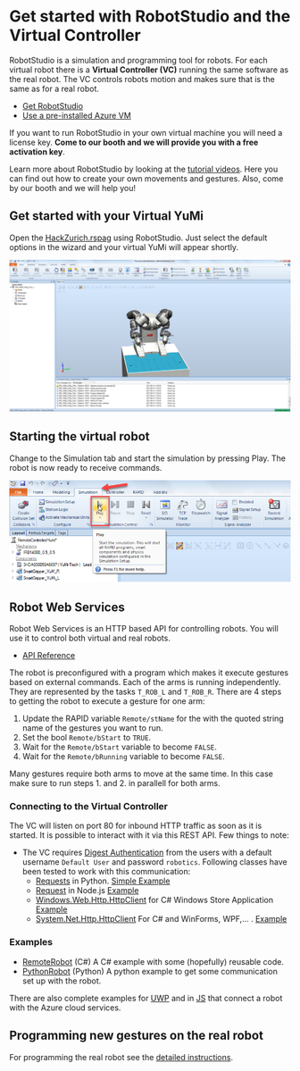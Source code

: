 
# Get started with RobotStudio and the Virtual Controller
RobotStudio is a simulation and programming tool for robots. For each virtual robot there is a **Virtual Controller (VC)** running the same software as the real robot. The VC controls robots motion and makes sure that is the same as for a real robot.

   * [Get RobotStudio](http://new.abb.com/products/robotics/robotstudio/downloads)
   * [Use a pre-installed Azure VM](https://github.com/Mandur/HackZurich2017/tree/master/Microsoft/RobotStudio-VM)
   
If you want to run RobotStudio in your own virtual machine you will need a license key. **Come to our booth and we will provide you with a free activation key**.

Learn more about RobotStudio by looking at the [tutorial videos](http://new.abb.com/products/robotics/robotstudio/tutorials). Here you can find out how to create your own movements and gestures. Also, come by our booth and we will help you!

## Get started with your Virtual YuMi
Open the [HackZurich.rspag](https://github.com/Mandur/HackZurich2017/tree/master/ABB/RobotStudio) using RobotStudio. Just select the default options in the wizard and your virtual YuMi will appear shortly.

![alt text](image/3.png)

## Starting the virtual robot

Change to the Simulation tab and start the simulation by pressing Play. The robot is now ready to receive commands.

![alt text](image/5.png)

## Robot Web Services
Robot Web Services is an HTTP based API for controlling robots. You will use it to control both virtual and real robots.

   * [API Reference](http://developercenter.robotstudio.com/blobproxy/devcenter/Robot_Web_Services/html/index.html)

The robot is preconfigured with a program which makes it execute gestures based on external commands. Each of the arms is running independently. They are represented by the tasks `T_ROB_L` and `T_ROB_R`. There are 4 steps to getting the robot to execute a gesture for one arm:
1. Update the RAPID variable `Remote/stName` for the  with the quoted string name of the gestures you want to run.
2. Set the bool `Remote/bStart` to `TRUE`.
3. Wait for the `Remote/bStart` variable to become `FALSE`.
4. Wait for the `Remote/bRunning` variable to become `FALSE`.

Many gestures require both arms to move at the same time. In this case make sure to run steps 1. and 2. in parallell for both arms.

### Connecting to the Virtual Controller
The VC will listen on port 80 for inbound HTTP traffic as soon as it is started. It is possible to interact with it via this REST API. Few things to note:
* The VC requires [Digest Authentication](https://en.wikipedia.org/wiki/Digest_access_authentication) from the users with a default username `Default User` and password `robotics`. Following classes have been tested to work with this communication:
    * [Requests](http://docs.python-requests.org/en/master/#) in Python. [Simple Example](Examples/PythonRobot)
    * [Request](https://www.npmjs.com/package/request) in Node.js [Example](../Misc/Javascript_Electron)
    * [Windows.Web.Http.HttpClient](https://docs.microsoft.com/en-us/uwp/api/windows.web.http.httpclient) for C# Windows Store Application [Example](../Misc/UWP_C#)
    * [System.Net.Http.HttpClient](https://msdn.microsoft.com/en-us/library/system.net.http.httpclient(v=vs.118).aspx) For C# and WinForms, WPF,... . [Example](Examples/RemoteRobot)

### Examples
* [RemoteRobot](https://github.com/Mandur/HackZurich2017/tree/master/ABB/Examples/RemoteRobot) (C#)
  A C# example with some (hopefully) reusable code.
* [PythonRobot](https://github.com/Mandur/HackZurich2017/tree/master/ABB/Examples/PythonRobot) (Python)
  A python example to get some communication set up with the robot.
  
There are also complete examples for [UWP](https://github.com/Mandur/HackZurich2017/tree/master/Misc/UWP_C%23) and in [JS](https://github.com/Mandur/HackZurich2017/tree/master/Misc/Javascript_Electron) that connect a robot with the Azure cloud services.

## Programming new gestures on the real robot

For programming the real robot see the [detailed instructions](https://github.com/Mandur/HackZurich2017/tree/master/ABB/YuMi).
